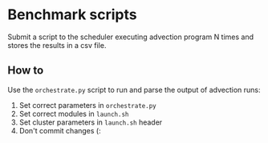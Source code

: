 # Benchmark scripts
Submit a script to the scheduler executing advection program N times and stores the results in a csv file.

## How to
Use the `orchestrate.py` script to run and parse the output of advection runs:
1. Set correct parameters in `orchestrate.py`
2. Set correct modules in `launch.sh`
3. Set cluster parameters in  `launch.sh` header
4. Don't commit changes (: